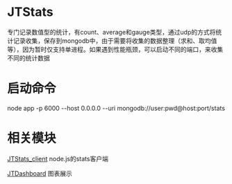 JTStats
======

专门记录数值型的统计，有count、average和gauge类型，通过udp的方式将统计记录收集，保存到mongodb中，由于需要将收集的数据整理（求和、取均值等），因为暂时仅支持单进程。如果遇到性能瓶颈，可以启动不同的端口，来收集不同的统计数据


启动命令
======

node app -p 6000 --host 0.0.0.0 --uri mongodb://user:pwd@host:port/stats



相关模块
======

[JTStats_client](https://github.com/vicanso/jtstats_client) node.js的stats客户端

[JTDashboard](https://github.com/vicanso/jtdashboard) 图表展示
